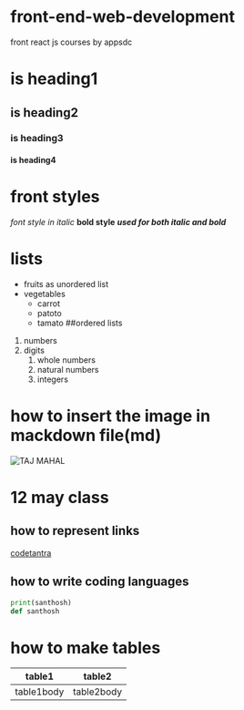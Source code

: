 # front-end-web-development
front react js courses by appsdc
# is heading1
## is heading2
### is heading3
#### is heading4
# front styles
*font style in italic*
**bold style**
***used for both italic and bold***
# lists
* fruits as unordered list
* vegetables
   * carrot
   * patoto
   * tamato
 ##ordered lists
 1. numbers
 2. digits
     1. whole numbers
     2. natural numbers
     3. integers
 # how to insert the image in mackdown file(md)
 ![TAJ MAHAL](https://wallsdesk.com/wp-content/uploads/2016/05/Taj-Mahal-pictures.jpg)
 # 12 may class
 ## how to represent links
 [codetantra](https://rgmcet.codetantra.com/secure/home.jsp)
 ## how to write coding languages
 ~~~python
 print(santhosh)
 def santhosh
 ~~~
 # how to make tables
 table1|table2
 ------|------
 table1body|table2body
